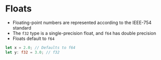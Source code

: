 # Floats

* Floating-point numbers are represented according to the IEEE-754 standard
* The `f32` type is a single-precision float, and `f64` has double precision
* Floats default to `f64`

```rust
let x = 2.0; // Defaults to f64
let y: f32 = 3.0; // f32
```

